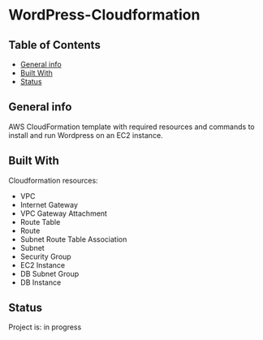 # WordPress-Cloudformation

## Table of Contents

- [General info](#general-info)
- [Built With](#built-with)
- [Status](#status)

## General info

AWS CloudFormation template with required resources and commands to install and run Wordpress on an EC2 instance.

## Built With

Cloudformation resources:

- VPC
- Internet Gateway
- VPC Gateway Attachment
- Route Table
- Route
- Subnet Route Table Association
- Subnet
- Security Group
- EC2 Instance
- DB Subnet Group
- DB Instance

## Status

Project is: in progress
